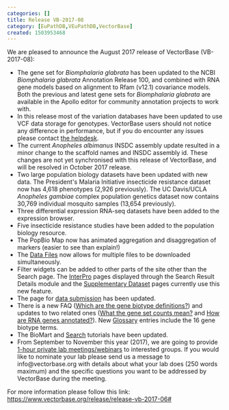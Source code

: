 ```yaml
---
categories: []
title: Release VB-2017-08
category: [EuPathDB,VEuPathDB,VectorBase]
created: 1503953468
---
```

We are pleased to announce the August 2017 release of VectorBase (VB-2017-08):
<ul>
<li>The gene set for <i>Biomphalaria glabrata</i> has been updated to the NCBI <em>Biomphalaria glabrata</em> Annotation Release 100, and combined with RNA gene models based on alignment to Rfam (v12.1) covariance models. Both the previous and latest gene sets for <i>Biomphalaria glabrata</i> are available in the Apollo editor for community annotation projects to work with.</li>
<li>In this release most of the variation databases have been updated to use VCF data storage for genotypes. VectorBase users should not notice any difference in performance, but if you do encounter any issues please contact <a href="https://www.vectorbase.org/contact">the helpdesk</a>.</li>
<li>The current <em>Anopheles albimanus</em> INSDC assembly update resulted in a minor change to the scaffold names and INSDC assembly id.  These changes are not yet synchronised with this release of VectorBase, and will be resolved in October 2017 release.</li>
<li>Two large population biology datasets have been updated with new data.  The President's Malaria Initiative insecticide resistance dataset now has 4,618 phenotypes (2,926 previously). The UC Davis/UCLA <i>Anopheles gambiae</i> complex population genetics dataset now contains 30,769 individual mosquito samples (13,654 previously).</li>
<li>Three differential expression RNA-seq datasets have been added to the expression browser.</li>
<li>Five insecticide resistance studies have been added to the population biology resource.</li>
<li>The PopBio Map now has animated aggregation and disaggregation of markers (easier to see than explain!)</li>
<li>The <a href="/downloads">Data Files</a> now allows for multiple files to be downloaded simultaneously.</li>
<li>Filter widgets can be added to other parts of the site other than the Search page.  The <a href="/vbsearch/details/IPR002067">InterPro</a> pages displayed through the Search Result Details module and the <a href="/dataset/kalume-et-al-2005a-anopheles-gambiae-mass-spec-peptides">Supplementary Dataset</a> pages currently use this new feature.
<li>The page for <a href="/content/submit-data">data submission</a> has been updated.</li>
<li>There is a new FAQ (<a href="/faqs/which-are-gene-biotype-definitions">Which are the gene biotype definitions?</a>) and updates to two related ones (<a href="/faqs/what-gene-set-counts-mean">What the gene set counts mean?</a> and <a href="/faqs/how-are-rna-genes-annotated">How are RNA genes annotated?</a>). New <a href="/glossary">Glossary</a> entries include the 16 gene biotype terms.</li>
<li>The BioMart and <a href="/tutorials/tools-and-resources-tutorials/search">Search</a> tutorials have been updated.</li>
<li>From September to November this year (2017), we are going to provide <a href="/workshops">1-hour private lab meetings/webinars</a> to interested groups. If you would like to nominate your lab please send us a message to info@vectorbase.org with details about what your lab does (250 words maximum) and the specific questions you want to be addressed by VectorBase during the meeting.</li>
</ul>
 
For more information please follow this link: <a href="https://www.vectorbase.org/release/release-vb-2017-06#">https://www.vectorbase.org/release/release-vb-2017-06#</a>
